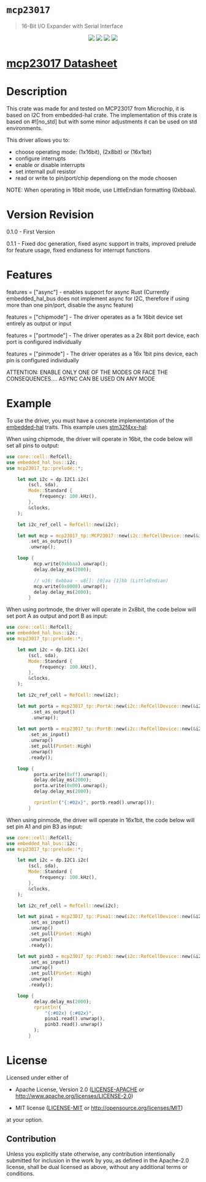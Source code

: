 # `mcp23017`

> 16-Bit I/O Expander with Serial Interface

<p align=center>
  <a href="https://crates.io/crates/mcp23017-tp"><img src="https://img.shields.io/badge/crates.io-v0.1.1-red"></a>
 <a href="https://docs.rs/mcp23017-tp/0.1.1/mcp23017_tp/"><img src="https://img.shields.io/badge/docs.rs-v0.1.1-orange"></a>
 <a href="http://www.apache.org/licenses/LICENSE-2.0"><img src="https://img.shields.io/badge/License-ApacheV2-green"></a>
 <a href="http://opensource.org/licenses/MIT"><img src="https://img.shields.io/badge/License-MIT-green"></a>
</p>

# [mcp23017 Datasheet](https://ww1.microchip.com/downloads/aemDocuments/documents/APID/ProductDocuments/DataSheets/MCP23017-Data-Sheet-DS20001952.pdf)

# Description

This crate was made for and tested on MCP23017 from Microchip, it is based on I2C from embedded-hal crate.
The implementation of this crate is based on #![no_std] but with some minor adjustments it can be used on std environments.

This driver allows you to:
- choose operating mode: (1x16bit), (2x8bit) or (16x1bit)
- configure interrupts
- enable or disable interrupts
- set internall pull resistor
- read or write to pin/port/chip dependiong on the mode choosen

NOTE: When operating in 16bit mode, use LittleEndian formatting (0xbbaa).

# Version Revision

0.1.0 - First Version

0.1.1 - Fixed doc generation, fixed async support in traits, improved prelude for feature usage, fixed endianess for interrupt functions

# Features 

features = ["async"] - enables support for async Rust (Currently embedded_hal_bus does not implement async for I2C, therefore if using more than one pin/port, disable the async feature)

features = ["chipmode"] - The driver operates as a 1x 16bit device set entirely as output or input

features = ["portmode"] - The driver operates as a 2x 8bit port device, each port is configured individually

features = ["pinmode"] - The driver operates as a 16x 1bit pins device, each pin is configured individually

ATTENTION: ENABLE ONLY ONE OF THE MODES OR FACE THE CONSEQUENCES.... ASYNC CAN BE USED ON ANY MODE

# Example

To use the driver, you must have a concrete implementation of the
[embedded-hal](https://crates.io/crates/embedded-hal) traits.  This example uses
[stm32f4xx-hal](https://crates.io/crates/stm32f4xx-hal):


When using chipmode, the driver will operate in 16bit, the code below will set all pins to output:

``` rust
use core::cell::RefCell;
use embedded_hal_bus::i2c;
use mcp23017_tp::prelude::*;

    let mut i2c = dp.I2C1.i2c(
        (scl, sda),
        Mode::Standard {
            frequency: 100.kHz(),
        },
        &clocks,
    );

    let i2c_ref_cell = RefCell::new(i2c);

    let mut mcp = mcp23017_tp::MCP23017::new(i2c::RefCellDevice::new(&i2c_ref_cell), address)
        .set_as_output()
        .unwrap();

    loop {
          mcp.write(0xbbaa).unwrap();
          delay.delay_ms(2000);

          // u16: 0xbbaa - u8[]: [0]aa [1]bb (LittleEndian)
          mcp.write(0x0000).unwrap();
          delay.delay_ms(2000);
        }
```

When using portmode, the driver will operate in 2x8bit, the code below will set port A as output and port B as input:

``` rust
use core::cell::RefCell;
use embedded_hal_bus::i2c;
use mcp23017_tp::prelude::*;

    let mut i2c = dp.I2C1.i2c(
        (scl, sda),
        Mode::Standard {
            frequency: 100.kHz(),
        },
        &clocks,
    );

    let i2c_ref_cell = RefCell::new(i2c);

    let mut porta = mcp23017_tp::PortA::new(i2c::RefCellDevice::new(&i2c_ref_cell), address)
         .set_as_output()
         .unwrap();
    
    let mut portb = mcp23017_tp::PortB::new(i2c::RefCellDevice::new(&i2c_ref_cell), address)
        .set_as_input()
        .unwrap()
        .set_pull(PinSet::High)
        .unwrap()
        .ready();

    loop {
          porta.write(0xff).unwrap();
          delay.delay_ms(2000);
          porta.write(0x00).unwrap();
          delay.delay_ms(2000);

          rprintln!("{:#02x}", portb.read().unwrap());
        }
```

When using pinmode, the driver will operate in 16x1bit, the code below will set pin A1 and pin B3 as input:

``` rust
use core::cell::RefCell;
use embedded_hal_bus::i2c;
use mcp23017_tp::prelude::*;

    let mut i2c = dp.I2C1.i2c(
        (scl, sda),
        Mode::Standard {
            frequency: 100.kHz(),
        },
        &clocks,
    );

    let i2c_ref_cell = RefCell::new(i2c);

    let mut pina1 = mcp23017_tp::Pina1::new(i2c::RefCellDevice::new(&i2c_ref_cell), address)
        .set_as_input()
        .unwrap()
        .set_pull(PinSet::High)
        .unwrap()
        .ready();

    let mut pinb3 = mcp23017_tp::Pinb3::new(i2c::RefCellDevice::new(&i2c_ref_cell), address)
        .set_as_input()
        .unwrap()
        .set_pull(PinSet::High)
        .unwrap()
        .ready();

    loop {
          delay.delay_ms(2000);
          rprintln!(
              "{:#02x} {:#02x}",
              pina1.read().unwrap(),
              pinb3.read().unwrap()
          );
        }
```

# License

Licensed under either of

- Apache License, Version 2.0 ([LICENSE-APACHE](LICENSE-APACHE) or
  http://www.apache.org/licenses/LICENSE-2.0)

- MIT license ([LICENSE-MIT](LICENSE-MIT) or http://opensource.org/licenses/MIT)

at your option.

## Contribution

Unless you explicitly state otherwise, any contribution intentionally submitted
for inclusion in the work by you, as defined in the Apache-2.0 license, shall be
dual licensed as above, without any additional terms or conditions.